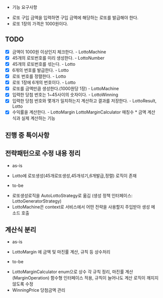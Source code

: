 * 기능 요구사항
- 로또 구입 금액을 입력하면 구입 금액에 해당하는 로또를 발급해야 한다.
-  로또 1장의 가격은 1000원이다.

## TODO
-[x] 금액이 1000원 이상인지 체크한다. - LottoMachine
-[x] 45개의 로또번호를 미리 생성한다. - LottoNumber  
-[x] 45개의 로또번호를 섞는다. - Lotto
-[x] 6개의 번호를 발급한다. - Lotto
-[x] 로또 번호를 정렬한다. - Lotto
-[x] 로또 1장에 6개의 번호이다. - Lotto
-[x] 로또를 금액만큼 생성한다.(1000원당 1장) - LottoMachine
-[x] 입력한 당첨 번호는 1~45사이의 숫자이다. - LottoWinning
-[x] 입력한 당첨 번호와 몇개가 일치하는지 계산하고 결과를 저장한다. - LottoResult, Lotto
-[x] 수익률을 계산한다. - LottoMargin
      LottoMarginCalculator 매칭수 * 금액 계산식과 실제 계산하는 기능    

## 진행 중 특이사항 
## 전략패턴으로 수정 내용 정리
* as-is 
- Lotto에 로또생성(45개로또생성,45개섞기,6개발급,정렬) 로직이 존재 
* to-be
- 로또생성로직을 AutoLottoStrategy로 옮김 (생성 정책 인터페이스: LottoGeneratorStrategy)
- LottoMachine은 context로 서비스에서 어떤 전략을 사용할지 주입받아 생성 메소드 호출 

## 계산식 분리
* as-is 
- LottoMargin 에 금액 및 마진률 계산, 규칙 등 상수처리
* to-be
- LottoMarginCalculator enum으로 상수 각 규칙 정리, 마진률 계산 (MarginOperation) 함수형 인터페이스 적용, 규칙이 늘어나도 계산 로직이 깨지지 않도록 수정
- WinningPrice 당첨금액 관리 
